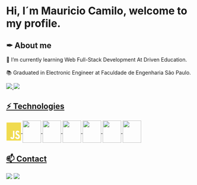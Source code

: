  <h1>
   Hi, I´m Mauricio Camilo, welcome to my profile.
  </h1>
 
 <h2>
       ✒ About me
  </h2>

🌱 I’m currently learning Web Full-Stack Development At Driven Education. <br><br/>
📚 Graduated in Electronic Engineer at Faculdade de Engenharia São Paulo.
  
<div>
  <a href="https://github.com/Mauricio-Camilo">
  <img height="150em" src="https://github-readme-stats.vercel.app/api?username=Mauricio-Camilo&show_icons=true&theme=blue-green&include_all_commits=true&count_private=true"/>
  <img height="150em" src="https://github-readme-stats.vercel.app/api/top-langs/?username=Mauricio-Camilo&layout=compact&langs_count=7&theme=blue-green"/>
</div>
  
  <h2>
      ⚡ Technologies
  </h2>
  
  <div>
   <img align="center" height="50" width="40"src="https://raw.githubusercontent.com/devicons/devicon/master/icons/javascript/javascript-plain.svg" />
    <img align="center" height="60" width="50" src="https://cdn.jsdelivr.net/gh/devicons/devicon/icons/html5/html5-original-wordmark.svg" />
    <img align="center" height="60" width="50" src="https://cdn.jsdelivr.net/gh/devicons/devicon/icons/css3/css3-original-wordmark.svg" />
    <img align="center" height="60" width="50" src="https://cdn.jsdelivr.net/gh/devicons/devicon/icons/react/react-original-wordmark.svg" />
    <img align="center" height="60" width="50" src="https://cdn.jsdelivr.net/gh/devicons/devicon/icons/nodejs/nodejs-original.svg" />
    <img align="center" height="60" width="50" src="https://cdn.jsdelivr.net/gh/devicons/devicon/icons/mongodb/mongodb-original-wordmark.svg" />
    <img align="center" height="60" width="50" src="https://cdn.jsdelivr.net/gh/devicons/devicon/icons/postgresql/postgresql-original-wordmark.svg" />
  </div>
  
  <h2>
      📫 Contact
  </h2>
  
  <div> 
  <a href="https://www.linkedin.com/in/mauricio-camilo/" target="_blank"><img src="https://img.shields.io/badge/-LinkedIn-%230077B5?style=for-the-badge&logo=linkedin&logoColor=white" target="_blank"></a> 
      <a href = "mailto:mauricio.ecamilo@gmail.com"><img src="https://img.shields.io/badge/-Gmail-%23333?style=for-the-badge&logo=gmail&logoColor=white" target="_blank"></a>
</div>

  
  

<!--
**Mauricio-Camilo/Mauricio-Camilo** is a ✨ _special_ ✨ repository because its `README.md` (this file) appears on your GitHub profile.

Here are some ideas to get you started:

- 🔭 I’m currently working on ...
- 🌱 I’m currently learning ...
- 👯 I’m looking to collaborate on ...
- 🤔 I’m looking for help with ...
- 💬 Ask me about ...
- 📫 How to reach me: ...
- 😄 Pronouns: ...
- ⚡ Fun fact: ...
-->
